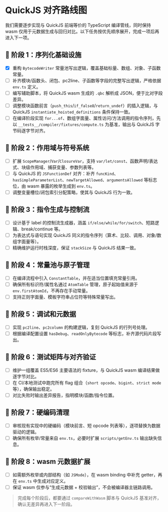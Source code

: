 # QuickJS 对齐路线图

我们需要逐步实现与 QuickJS 前端等价的 TypeScript 编译管线，同时保持 wasm 仅用于元数据生成与回归对比。以下任务按优先顺序展开，完成一项后再进入下一项。

## 📌 阶段 1：序列化基础设施
- [x] 重构 `BytecodeWriter` 常量池写出逻辑，覆盖基础标量、数组、对象、子函数常量。
- [ ] 补齐模块/函数头、闭包、pc2line、子函数等字段的完整写出逻辑，严格依据 `env.ts` 定义。
- [ ] 编写辅助脚本，将 QuickJS wasm 生成的 `.qbc` 解析成 JSON，便于比对字段差异。
- [ ] 调整模块函数前言（`push_this`/`if_false8`/`return_undef`）的插入逻辑，与 QuickJS `instantiate_hoisted_definitions` 条件保持一致。
- [ ] 在编译阶段实现 `for...of`、数组字面量、属性访问/方法调用的指令序列，先以 `__tests__/compiler/fixtures/compute.ts` 为基准，输出与 QuickJS 字节码逐字节对齐。

## 📌 阶段 2：作用域与符号系统
- [ ] 扩展 `ScopeManager`/`Var`/`ClosureVar`，支持 `var/let/const`、函数声明/表达式、块级作用域、捕获变量、参数列表等。
- [ ] 与 QuickJS 的 `JSFunctionDef` 对齐：补齐 `funcKind`、`hasSimpleParameterList`、`newTargetAllowed`、`argumentsAllowed` 等标志位，由 wasm 暴露的枚举生成到 `env.ts`。
- [ ] 调整变量槽位/闭包索引分配策略，使其与 QuickJS 行为一致。

## 📌 阶段 3：指令生成与控制流
- [ ] 设计基于 label 的控制流生成器，涵盖 `if/else/while/for/switch`、短路逻辑、break/continue 等。
- [ ] 为表达式与语句实现 QuickJS 同义的指令序列（算术、比较、调用、对象/数组字面量等）。
- [ ] 精确维护运行时栈深度，保证 `stackSize` 与 QuickJS 结果一致。

## 📌 阶段 4：常量池与原子管理
- [ ] 在编译流程中引入 `ConstantTable`，并在适当位置填充常量引用。
- [ ] 确保所有标识符/属性名通过 `AtomTable` 管理，原子起始值来源于 `env.firstAtomId`，不再存在手动常量。
- [ ] 支持正则字面量、模板字符串占位符等特殊常量写出。

## 📌 阶段 5：调试和元数据
- [ ] 实现 `pc2line`、`pc2column` 的构建逻辑，复刻 QuickJS 的行列号处理。
- [ ] 根据编译配置设置 `hasDebug`、`readOnlyBytecode` 等标志，补齐源代码片段写出。

## 📌 阶段 6：测试矩阵与对齐验证
- [ ] 维护一组覆盖 ES5/ES6 主要语法的 fixture，与 QuickJS wasm 编译结果做逐字节对比。
- [ ] 在 CI/本地测试中跑完所有 flag 组合（`short opcode`、`bigint`、`strict mode` 等），确保输出稳定。
- [ ] 对比失败时输出差异报告，指明模块/函数/指令位置。

## 📌 阶段 7：硬编码清理
- [ ] 审核现有实现中的硬编码（模块前言、短 opcode 列表等），逐项替换为数据驱动的逻辑。
- [ ] 确保所有枚举/常量来自 `env.ts`，必要时扩展 `scripts/getEnv.ts` 输出缺失信息。

## 📌 阶段 8：wasm 元数据扩展
- [ ] 如需额外枚举或内部结构（如 `JSMode`），在 wasm binding 中补充 getter，再在 `env.ts` 中生成对应定义。
- [ ] 保证 wasm 仅参与“生成元数据 + 校验输出”，不会被编译器主链路调用。

> 完成每个阶段后，都要通过 `compareWithWasm` 脚本与 QuickJS 基准对齐，确认无差异再进入下一阶段。
